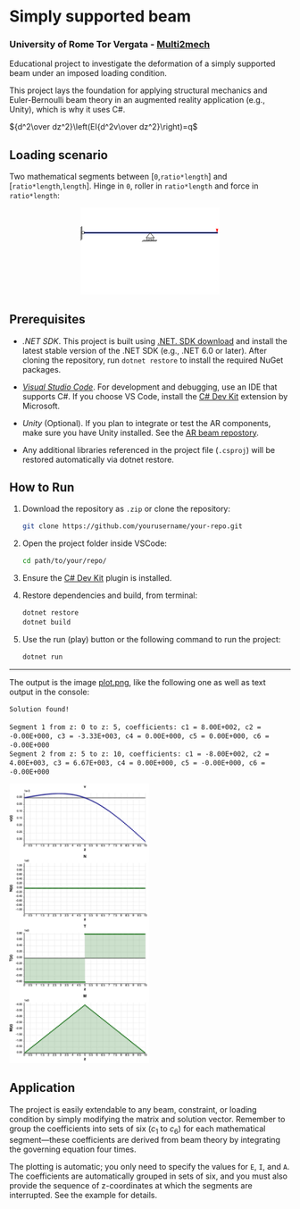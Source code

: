 # Simply supported beam

### University of Rome Tor Vergata - [Multi2mech](www.multi2mech.com)

Educational project to investigate the deformation of a simply supported beam under an imposed loading condition.

This project lays the foundation for applying structural mechanics and Euler-Bernoulli beam theory in an augmented reality application (e.g., Unity), which is why it uses C#.

$`{d^2\over dz^2}\left(EI{d^2v\over dz^2}\right)=q`$

## Loading scenario

Two mathematical segments between \[`0`,`ratio*length`\] and \[`ratio*length`,`length`\]. Hinge in `0`, roller in `ratio*length` and force in `ratio*length`:

<p align="center">
  <img src="https://github.com/multi2mech/simply-supported-beam-edu/blob/main/extra/beam.gif?raw=true" width="250px" height="auto" />
</p>

## Prerequisites
 
- *.NET SDK*. This project is built using [.NET. SDK download](https://dotnet.microsoft.com/en-us/download) and install the latest stable version of the .NET SDK (e.g., .NET 6.0 or later). After cloning the repository, run `dotnet restore` to install the required NuGet packages.

- *[Visual Studio Code](https://code.visualstudio.com/download)*. For development and debugging, use an IDE that supports C#. If you choose VS Code, install the [C# Dev Kit](https://marketplace.visualstudio.com/items?itemName=ms-dotnettools.csdevkit) extension by Microsoft. 
	
- *Unity* (Optional). If you plan to integrate or test the AR components, make sure you have Unity installed. See the [AR beam repostory]().

- Any additional libraries referenced in the project file (`.csproj`) will be restored automatically via dotnet restore.

## How to Run

1. Download the repository as `.zip` or clone the repository:
   ```bash
   git clone https://github.com/yourusername/your-repo.git
   ```

2. Open the project folder inside VSCode:
    ```bash
    cd path/to/your/repo/
    ```
3. Ensure the [C# Dev Kit](https://marketplace.visualstudio.com/items?itemName=ms-dotnettools.csdevkit) plugin is installed.

3. Restore dependencies and build, from terminal:
    ```bash
    dotnet restore
    dotnet build
    ```

4. Use the run (play) button or the following command to run the project:
    ```bash    
    dotnet run
    ```


---

The output is the image [plot.png](extra/plot_result.png), like the following one as well as text output in the console:

```text
Solution found!
 
Segment 1 from z: 0 to z: 5, coefficients: c1 = 8.00E+002, c2 = -0.00E+000, c3 = -3.33E+003, c4 = 0.00E+000, c5 = 0.00E+000, c6 = -0.00E+000
Segment 2 from z: 5 to z: 10, coefficients: c1 = -8.00E+002, c2 = 4.00E+003, c3 = 6.67E+003, c4 = 0.00E+000, c5 = -0.00E+000, c6 = -0.00E+000
```

<img src="https://github.com/multi2mech/simply-supported-beam-edu/blob/main/extra/plot_result.png?raw=true" width="250px" />


## Application

The project is easily extendable to any beam, constraint, or loading condition by simply modifying the matrix and solution vector. Remember to group the coefficients into sets of six ($`c_1`$ to $`c_6`$) for each mathematical segment—these coefficients are derived from beam theory by integrating the governing equation four times.

The plotting is automatic; you only need to specify the values for `E`, `I`, and `A`. The coefficients are automatically grouped in sets of six, and you must also provide the sequence of z-coordinates at which the segments are interrupted. See the example for details. 
